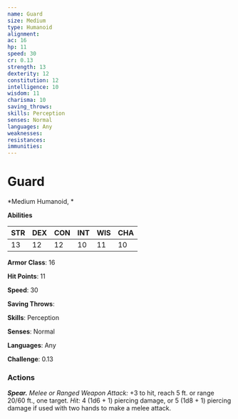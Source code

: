 ```yaml
---
name: Guard
size: Medium
type: Humanoid
alignment: 
ac: 16
hp: 11
speed: 30
cr: 0.13
strength: 13
dexterity: 12
constitution: 12
intelligence: 10
wisdom: 11
charisma: 10
saving_throws: 
skills: Perception
senses: Normal
languages: Any
weaknesses:
resistances:
immunities:
---
```


# Guard

*Medium Humanoid, *

**Abilities**

| STR | DEX | CON | INT | WIS | CHA |
| --- | --- | --- | --- | --- | --- |
| 13 | 12 | 12 | 10 | 11 | 10 |

**Armor Class**: 16

**Hit Points**: 11

**Speed**: 30

**Saving Throws**: 

**Skills**: Perception

**Senses**: Normal

**Languages**: Any

**Challenge**: 0.13


### Actions
***Spear.*** *Melee or *Ranged Weapon Attack:** +3 to hit, reach 5 ft. or range 20/60 ft., one target. *Hit:* 4 (1d6 + 1) piercing damage, or 5 (1d8 + 1) piercing damage if used with two hands to make a melee attack.
